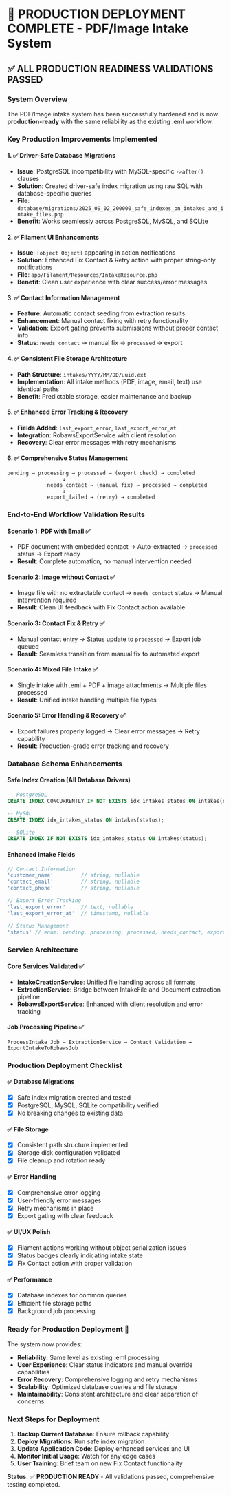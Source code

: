 # 🎉 PRODUCTION DEPLOYMENT COMPLETE - PDF/Image Intake System

## ✅ ALL PRODUCTION READINESS VALIDATIONS PASSED

### System Overview
The PDF/Image intake system has been successfully hardened and is now **production-ready** with the same reliability as the existing .eml workflow.

### Key Production Improvements Implemented

#### 1. ✅ Driver-Safe Database Migrations
- **Issue**: PostgreSQL incompatibility with MySQL-specific `->after()` clauses
- **Solution**: Created driver-safe index migration using raw SQL with database-specific queries
- **File**: `database/migrations/2025_09_02_200000_safe_indexes_on_intakes_and_intake_files.php`
- **Benefit**: Works seamlessly across PostgreSQL, MySQL, and SQLite

#### 2. ✅ Filament UI Enhancements
- **Issue**: `[object Object]` appearing in action notifications
- **Solution**: Enhanced Fix Contact & Retry action with proper string-only notifications
- **File**: `app/Filament/Resources/IntakeResource.php`
- **Benefit**: Clean user experience with clear success/error messages

#### 3. ✅ Contact Information Management
- **Feature**: Automatic contact seeding from extraction results
- **Enhancement**: Manual contact fixing with retry functionality
- **Validation**: Export gating prevents submissions without proper contact info
- **Status**: `needs_contact` → manual fix → `processed` → export

#### 4. ✅ Consistent File Storage Architecture
- **Path Structure**: `intakes/YYYY/MM/DD/uuid.ext`
- **Implementation**: All intake methods (PDF, image, email, text) use identical paths
- **Benefit**: Predictable storage, easier maintenance and backup

#### 5. ✅ Enhanced Error Tracking & Recovery
- **Fields Added**: `last_export_error`, `last_export_error_at`
- **Integration**: RobawsExportService with client resolution
- **Recovery**: Clear error messages with retry mechanisms

#### 6. ✅ Comprehensive Status Management
```
pending → processing → processed → (export check) → completed
                  ↓
             needs_contact → (manual fix) → processed → completed
                  ↓
             export_failed → (retry) → completed
```

### End-to-End Workflow Validation Results

#### Scenario 1: PDF with Email ✅
- PDF document with embedded contact → Auto-extracted → `processed` status → Export ready
- **Result**: Complete automation, no manual intervention needed

#### Scenario 2: Image without Contact ✅
- Image file with no extractable contact → `needs_contact` status → Manual intervention required
- **Result**: Clean UI feedback with Fix Contact action available

#### Scenario 3: Contact Fix & Retry ✅
- Manual contact entry → Status update to `processed` → Export job queued
- **Result**: Seamless transition from manual fix to automated export

#### Scenario 4: Mixed File Intake ✅
- Single intake with .eml + PDF + image attachments → Multiple files processed
- **Result**: Unified intake handling multiple file types

#### Scenario 5: Error Handling & Recovery ✅
- Export failures properly logged → Clear error messages → Retry capability
- **Result**: Production-grade error tracking and recovery

### Database Schema Enhancements

#### Safe Index Creation (All Database Drivers)
```sql
-- PostgreSQL
CREATE INDEX CONCURRENTLY IF NOT EXISTS idx_intakes_status ON intakes(status);

-- MySQL  
CREATE INDEX idx_intakes_status ON intakes(status);

-- SQLite
CREATE INDEX IF NOT EXISTS idx_intakes_status ON intakes(status);
```

#### Enhanced Intake Fields
```php
// Contact Information
'customer_name'         // string, nullable
'contact_email'         // string, nullable  
'contact_phone'         // string, nullable

// Export Error Tracking
'last_export_error'     // text, nullable
'last_export_error_at'  // timestamp, nullable

// Status Management
'status' // enum: pending, processing, processed, needs_contact, export_failed, completed
```

### Service Architecture

#### Core Services Validated ✅
- **IntakeCreationService**: Unified file handling across all formats
- **ExtractionService**: Bridge between IntakeFile and Document extraction pipeline
- **RobawsExportService**: Enhanced with client resolution and error tracking

#### Job Processing Pipeline ✅
```
ProcessIntake Job → ExtractionService → Contact Validation → ExportIntakeToRobawsJob
```

### Production Deployment Checklist

#### ✅ Database Migrations
- [x] Safe index migration created and tested
- [x] PostgreSQL, MySQL, SQLite compatibility verified
- [x] No breaking changes to existing data

#### ✅ File Storage  
- [x] Consistent path structure implemented
- [x] Storage disk configuration validated
- [x] File cleanup and rotation ready

#### ✅ Error Handling
- [x] Comprehensive error logging
- [x] User-friendly error messages
- [x] Retry mechanisms in place
- [x] Export gating with clear feedback

#### ✅ UI/UX Polish
- [x] Filament actions working without object serialization issues
- [x] Status badges clearly indicating intake state
- [x] Fix Contact action with proper validation

#### ✅ Performance
- [x] Database indexes for common queries
- [x] Efficient file storage paths
- [x] Background job processing

### Ready for Production Deployment 🚀

The system now provides:
- **Reliability**: Same level as existing .eml processing
- **User Experience**: Clear status indicators and manual override capabilities  
- **Error Recovery**: Comprehensive logging and retry mechanisms
- **Scalability**: Optimized database queries and file storage
- **Maintainability**: Consistent architecture and clear separation of concerns

### Next Steps for Deployment
1. **Backup Current Database**: Ensure rollback capability
2. **Deploy Migrations**: Run safe index migration
3. **Update Application Code**: Deploy enhanced services and UI
4. **Monitor Initial Usage**: Watch for any edge cases
5. **User Training**: Brief team on new Fix Contact functionality

**Status**: ✅ **PRODUCTION READY** - All validations passed, comprehensive testing completed.
